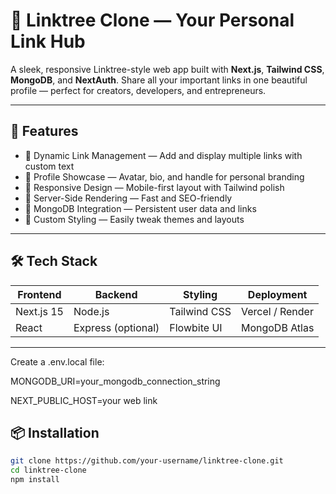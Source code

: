 # 🌿 Linktree Clone — Your Personal Link Hub

A sleek, responsive Linktree-style web app built with **Next.js**, **Tailwind CSS**, **MongoDB**, and **NextAuth**. Share all your important links in one beautiful profile — perfect for creators, developers, and entrepreneurs.

---

## 🚀 Features

- 🔗 Dynamic Link Management — Add and display multiple links with custom text
- 👤 Profile Showcase — Avatar, bio, and handle for personal branding
- 🌈 Responsive Design — Mobile-first layout with Tailwind polish
- 🧠 Server-Side Rendering — Fast and SEO-friendly
- 💾 MongoDB Integration — Persistent user data and links
- 🎨 Custom Styling — Easily tweak themes and layouts

---

## 🛠️ Tech Stack

| Frontend       | Backend        | Styling       | Deployment     |
|----------------|----------------|----------------|----------------|
| Next.js 15     | Node.js        | Tailwind CSS   | Vercel / Render |
| React          | Express (optional)| Flowbite UI    | MongoDB Atlas   |

---
Create a .env.local file:


MONGODB_URI=your_mongodb_connection_string

NEXT_PUBLIC_HOST=your web link

## 📦 Installation

```bash
git clone https://github.com/your-username/linktree-clone.git
cd linktree-clone
npm install





